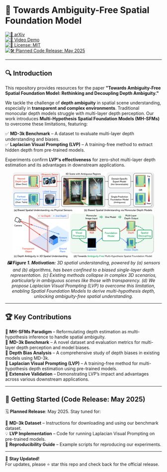 # 🚀 Towards Ambiguity-Free Spatial Foundation Model  

[![📄 arXiv](https://img.shields.io/badge/arXiv-2503.06014-red.svg)](https://arxiv.org/abs/2503.06014)  
[![🎥 Video Demo](https://img.shields.io/badge/Video%20Demo-Watch-blue.svg)](https://www.youtube.com/watch?v=38aSFah2jds)  
[![📝 License: MIT](https://img.shields.io/badge/License-MIT-yellow.svg)](https://opensource.org/licenses/MIT)  
[![🛠️ Planned Code Release: May 2025](https://img.shields.io/badge/Code%20Release-May%202025-brightgreen.svg)]()  

---

## 🔍 Introduction  

This repository provides resources for the paper **"Towards Ambiguity-Free Spatial Foundation Model: Rethinking and Decoupling Depth Ambiguity."**  

We tackle the challenge of **depth ambiguity** in spatial scene understanding, especially in **transparent and complex environments**. Traditional monocular depth models struggle with multi-layer depth perception. Our work introduces **Multi-Hypothesis Spatial Foundation Models (MH-SFMs)** to overcome these limitations, featuring:  

✅ **MD-3k Benchmark** – A dataset to evaluate multi-layer depth understanding and biases.  
✅ **Laplacian Visual Prompting (LVP)** – A training-free method to extract hidden depth from pre-trained models.  

Experiments confirm **LVP's effectiveness** for zero-shot multi-layer depth estimation and its advantages in downstream applications.  

<p align="center">
  <img src="./assets/pipeline.png" width="90%" alt="Towards Ambiguity-Free Multi-Hypothesis Spatial Foundation Model"/>
  <br>
  <em><b>🖼️ Figure 1. Motivation:</b> 3D spatial understanding, powered by (a) sensors and (b) algorithms, has been confined to a biased single-layer depth representation. (c) Existing methods collapse in complex 3D scenarios, particularly in ambiguous scenes like those with transparency. (d) We propose Laplacian Visual Prompting (LVP) to overcome this limitation, enabling Spatial Foundation Models to derive multi-hypothesis depth, unlocking ambiguity-free spatial understanding.</em>
</p>  

---

## 🏆 Key Contributions  

🔹 **MH-SFMs Paradigm** – Reformulating depth estimation as multi-hypothesis inference to handle spatial ambiguity.  
🔹 **MD-3k Benchmark** – A novel dataset and evaluation metrics for multi-layer depth perception and model biases.  
🔹 **Depth Bias Analysis** – A comprehensive study of depth biases in existing models using MD-3k.  
🔹 **Laplacian Visual Prompting (LVP)** – A training-free method for multi-hypothesis depth estimation using pre-trained models.  
🔹 **Extensive Validation** – Demonstrating LVP’s impact and advantages across various downstream applications.  

---

## 🚀 Getting Started (Code Release: **May 2025**)  

🗓️ **Planned Release**: May 2025. Stay tuned for:  

📂 **MD-3k Dataset** – Instructions for downloading and using our benchmark dataset.  
💡 **LVP Implementation** – Code for running Laplacian Visual Prompting on pre-trained models.  
📑 **Reproducibility Guide** – Example scripts for reproducing our experiments.  

---

📩 **Stay Updated!**  
For updates, please ⭐ star this repo and check back for the official release.  
